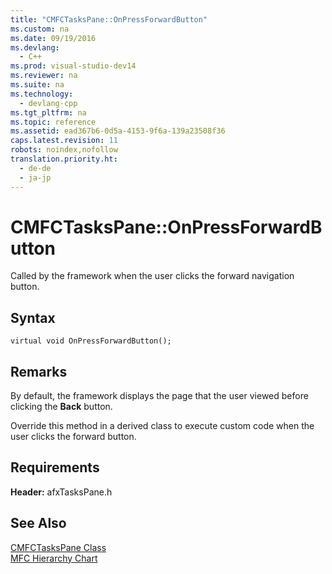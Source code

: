 ```yaml
---
title: "CMFCTasksPane::OnPressForwardButton"
ms.custom: na
ms.date: 09/19/2016
ms.devlang: 
  - C++
ms.prod: visual-studio-dev14
ms.reviewer: na
ms.suite: na
ms.technology: 
  - devlang-cpp
ms.tgt_pltfrm: na
ms.topic: reference
ms.assetid: ead367b6-0d5a-4153-9f6a-139a23508f36
caps.latest.revision: 11
robots: noindex,nofollow
translation.priority.ht: 
  - de-de
  - ja-jp
---
```

# CMFCTasksPane::OnPressForwardButton
Called by the framework when the user clicks the forward navigation button.  
  
## Syntax  
  
```  
virtual void OnPressForwardButton();  
```  
  
## Remarks  
 By default, the framework displays the page that the user viewed before clicking the **Back** button.  
  
 Override this method in a derived class to execute custom code when the user clicks the forward button.  
  
## Requirements  
 **Header:** afxTasksPane.h  
  
## See Also  
 [CMFCTasksPane Class](../vs140/CMFCTasksPane-Class.md)   
 [MFC Hierarchy Chart](../vs140/Hierarchy-Chart.md)